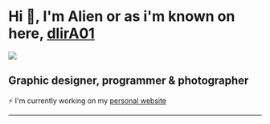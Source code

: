 # Hi 👋, I'm Alien or as i'm known on here, [dlirA01][website] 

[<img src="https://arealalien.com/github/alien.png" />][website]

## Graphic designer, programmer & photographer

⚡ I'm currently working on my [personal website][website]

---

[website]: https://arealalien.com
[twitter]: https://twitter.com/Areal_Alien
